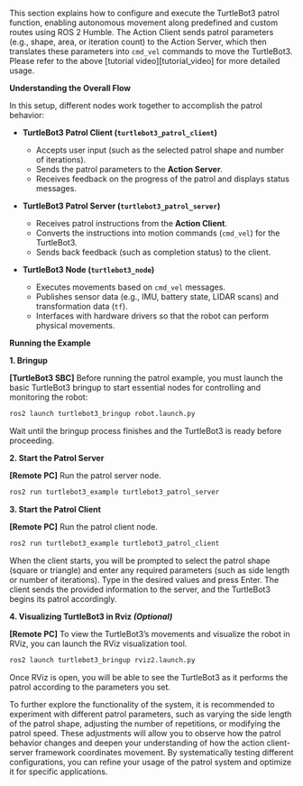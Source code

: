 This section explains how to configure and execute the TurtleBot3 patrol function, enabling autonomous movement along predefined and custom routes using ROS 2 Humble. The Action Client sends patrol parameters (e.g., shape, area, or iteration count) to the Action Server, which then translates these parameters into `cmd_vel` commands to move the TurtleBot3. Please refer to the above [tutorial video][tutorial_video] for more detailed usage.


**Understanding the Overall Flow**

In this setup, different nodes work together to accomplish the patrol behavior:

- **TurtleBot3 Patrol Client (`turtlebot3_patrol_client`)**
  - Accepts user input (such as the selected patrol shape and number of iterations).
  - Sends the patrol parameters to the **Action Server**.
  - Receives feedback on the progress of the patrol and displays status messages.

- **TurtleBot3 Patrol Server (`turtlebot3_patrol_server`)**
  - Receives patrol instructions from the **Action Client**.
  - Converts the instructions into motion commands (`cmd_vel`) for the TurtleBot3.
  - Sends back feedback (such as completion status) to the client.

- **TurtleBot3 Node (`turtlebot3_node`)**
  - Executes movements based on `cmd_vel` messages.
  - Publishes sensor data (e.g., IMU, battery state, LIDAR scans) and transformation data (`tf`).
  - Interfaces with hardware drivers so that the robot can perform physical movements.


**Running the Example**

**1. Bringup**

**[TurtleBot3 SBC]** Before running the patrol example, you must launch the basic TurtleBot3 bringup to start essential nodes for controlling and monitoring the robot:

```bash
ros2 launch turtlebot3_bringup robot.launch.py
```

Wait until the bringup process finishes and the TurtleBot3 is ready before proceeding.

**2. Start the Patrol Server**

**[Remote PC]** Run the patrol server node.

```bash
ros2 run turtlebot3_example turtlebot3_patrol_server
```

**3. Start the Patrol Client**

**[Remote PC]** Run the patrol client node.

```bash
ros2 run turtlebot3_example turtlebot3_patrol_client
```

When the client starts, you will be prompted to select the patrol shape (square or triangle) and enter any required parameters (such as side length or number of iterations). Type in the desired values and press Enter.
The client sends the provided information to the server, and the TurtleBot3 begins its patrol accordingly.

**4. Visualizing TurtleBot3 in Rviz *(Optional)***

**[Remote PC]** To view the TurtleBot3’s movements and visualize the robot in RViz, you can launch the RViz visualization tool.
```bash
ros2 launch turtlebot3_bringup rviz2.launch.py
```

Once RViz is open, you will be able to see the TurtleBot3 as it performs the patrol according to the parameters you set.

To further explore the functionality of the system, it is recommended to experiment with different patrol parameters, such as varying the side length of the patrol shape, adjusting the number of repetitions, or modifying the patrol speed. These adjustments will allow you to observe how the patrol behavior changes and deepen your understanding of how the action client-server framework coordinates movement. By systematically testing different configurations, you can refine your usage of the patrol system and optimize it for specific applications.
